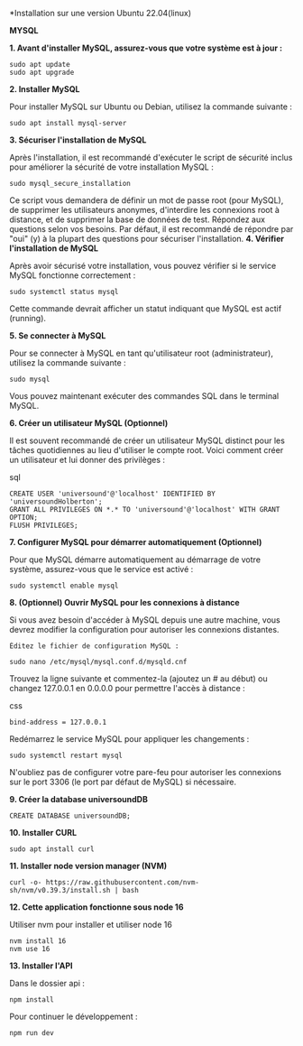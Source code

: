 *Installation sur une version Ubuntu 22.04(linux)

**MYSQL**

****1. Avant d'installer MySQL, assurez-vous que votre système est à jour :****

```
sudo apt update
sudo apt upgrade
```

****2. Installer MySQL****

Pour installer MySQL sur Ubuntu ou Debian, utilisez la commande suivante :

```
sudo apt install mysql-server
```

****3. Sécuriser l'installation de MySQL****

Après l'installation, il est recommandé d'exécuter le script de sécurité inclus pour améliorer la sécurité de votre installation MySQL :

```
sudo mysql_secure_installation
```

Ce script vous demandera de définir un mot de passe root (pour MySQL), de supprimer les utilisateurs anonymes, d'interdire les connexions root à distance, et de supprimer la base de données de test. Répondez aux questions selon vos besoins. Par défaut, il est recommandé de répondre par "oui" (y) à la plupart des questions pour sécuriser l'installation.
****4. Vérifier l'installation de MySQL****

Après avoir sécurisé votre installation, vous pouvez vérifier si le service MySQL fonctionne correctement :

```
sudo systemctl status mysql
```

Cette commande devrait afficher un statut indiquant que MySQL est actif (running).

****5. Se connecter à MySQL****

Pour se connecter à MySQL en tant qu'utilisateur root (administrateur), utilisez la commande suivante :

```
sudo mysql
```

Vous pouvez maintenant exécuter des commandes SQL dans le terminal MySQL.

****6. Créer un utilisateur MySQL (Optionnel)****

Il est souvent recommandé de créer un utilisateur MySQL distinct pour les tâches quotidiennes au lieu d'utiliser le compte root. Voici comment créer un utilisateur et lui donner des privilèges :

sql
```
CREATE USER 'universound'@'localhost' IDENTIFIED BY 'universoundHolberton';
GRANT ALL PRIVILEGES ON *.* TO 'universound'@'localhost' WITH GRANT OPTION;
FLUSH PRIVILEGES;
```

****7. Configurer MySQL pour démarrer automatiquement (Optionnel)****

Pour que MySQL démarre automatiquement au démarrage de votre système, assurez-vous que le service est activé :

```
sudo systemctl enable mysql
```

****8. (Optionnel) Ouvrir MySQL pour les connexions à distance****

Si vous avez besoin d'accéder à MySQL depuis une autre machine, vous devrez modifier la configuration pour autoriser les connexions distantes.

    Éditez le fichier de configuration MySQL :

```
sudo nano /etc/mysql/mysql.conf.d/mysqld.cnf
```

Trouvez la ligne suivante et commentez-la (ajoutez un # au début) ou changez 127.0.0.1 en 0.0.0.0 pour permettre l'accès à distance :

css
```
bind-address = 127.0.0.1
```

Redémarrez le service MySQL pour appliquer les changements :

```
sudo systemctl restart mysql
```

N'oubliez pas de configurer votre pare-feu pour autoriser les connexions sur le port 3306 (le port par défaut de MySQL) si nécessaire.

****9. Créer la database universoundDB****

```
CREATE DATABASE universoundDB;
```

****10. Installer CURL****

```
sudo apt install curl
```

****11. Installer node version manager (NVM)****

```
curl -o- https://raw.githubusercontent.com/nvm-sh/nvm/v0.39.3/install.sh | bash
```
****12. Cette application fonctionne sous node 16****

Utiliser nvm pour installer et utiliser node 16

```
nvm install 16
nvm use 16
```
****13. Installer l'API****

Dans le dossier api :

```
npm install
```

Pour continuer le développement :

```
npm run dev
```
